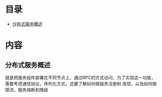 
# 目录

* [分布式服务概述](#分布式服务概述)



# 内容

## 分布式服务概述

   就是把服务组件部署在不同节点上，通过RPC的方式访问，为了实现这一功能， 需要考虑通信协议，序列化方式，还要了解如何做服务注册和
   发现，以及如何做限流，服务熔断和降级
